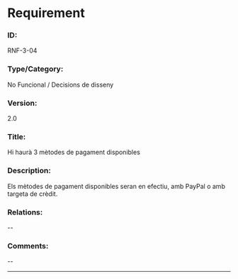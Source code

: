 # Requirement

### ID:
RNF-3-04

### Type/Category:
No Funcional / Decisions de disseny

### Version:
2.0

### Title:
Hi haurà 3 mètodes de pagament disponibles

### Description:
Els mètodes de pagament disponibles seran en efectiu, amb PayPal o amb targeta de crèdit.

### Relations:
--

### Comments:
--

---